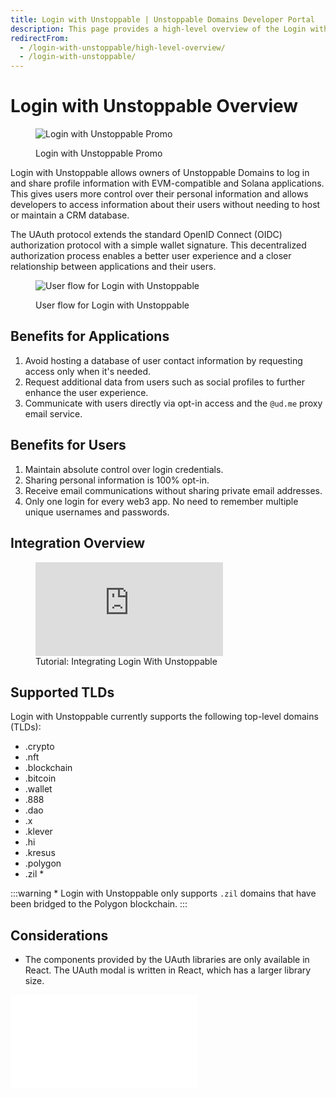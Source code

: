 ```yaml
---
title: Login with Unstoppable | Unstoppable Domains Developer Portal
description: This page provides a high-level overview of the Login with Unstoppable feature.
redirectFrom:
  - /login-with-unstoppable/high-level-overview/
  - /login-with-unstoppable/
---
```


# Login with Unstoppable Overview

<figure>

![Login with Unstoppable Promo](/images/login-promo.png)

<figcaption>Login with Unstoppable Promo</figcaption>
</figure>

Login with Unstoppable allows owners of Unstoppable Domains to log in and share profile information with EVM-compatible and Solana applications. This gives users more control over their personal information and allows developers to access information about their users without needing to host or maintain a CRM database.

The UAuth protocol extends the standard OpenID Connect (OIDC) authorization protocol with a simple wallet signature. This decentralized authorization process enables a better user experience and a closer relationship between applications and their users.

<figure>

![User flow for Login with Unstoppable](/images/login-with-unstoppable-flow-revised.png "#width=50%")

<figcaption>User flow for Login with Unstoppable</figcaption>
</figure>

## Benefits for Applications

1. Avoid hosting a database of user contact information by requesting access only when it's needed.
2. Request additional data from users such as social profiles to further enhance the user experience.
3. Communicate with users directly via opt-in access and the `@ud.me` proxy email service.

## Benefits for Users

1. Maintain absolute control over login credentials.
2. Sharing personal information is 100% opt-in.
3. Receive email communications without sharing private email addresses.
4. Only one login for every web3 app. No need to remember multiple unique usernames and passwords.

## Integration Overview

<figure>
<div class="video-container">
<iframe src="https://www.youtube.com/embed/3-7CLFB7tCw" title="YouTube video player" frameborder="0" allow="accelerometer; autoplay; clipboard-write; encrypted-media; gyroscope; picture-in-picture; web-share" allowfullscreen></iframe>
</div>
<figcaption>Tutorial: Integrating Login With Unstoppable</figcation>
</figure>

## Supported TLDs

Login with Unstoppable currently supports the following top-level domains (TLDs):

- .crypto
- .nft
- .blockchain
- .bitcoin
- .wallet
- .888
- .dao
- .x
- .klever
- .hi
- .kresus
- .polygon
- .zil \*

:::warning \* Login with Unstoppable only supports `.zil` domains that have been bridged to the Polygon blockchain.
:::

## Considerations

- The components provided by the UAuth libraries are only available in React. The UAuth modal is written in React, which has a larger library size.

<embed src="/snippets/_developer-survey-embed.md" />
